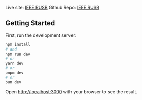 Live site: [IEEE RUSB](https://ieee-rusb.vercel.app/)
Github Repo: [IEEE RUSB](https://github.com/Md-Nur/ieee-rusb)

## Getting Started

First, run the development server:

```bash
npm install
# and
npm run dev
# or
yarn dev
# or
pnpm dev
# or
bun dev
```

Open [http://localhost:3000](http://localhost:3000) with your browser to see the result.
